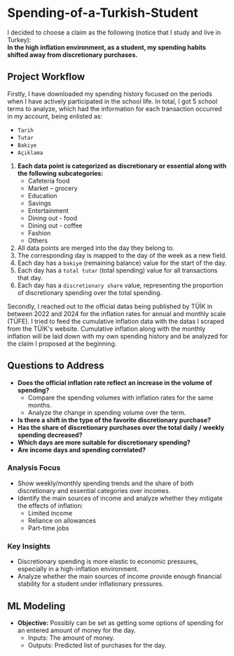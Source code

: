 # Spending-of-a-Turkish-Student

I decided to choose a claim as the following (notice that I study and live in Turkey):  
**In the high inflation environment, as a student, my spending habits shifted away from discretionary purchases.**

## Project Workflow

Firstly, I have downloaded my spending history focused on the periods when I have actively participated in the school life. In total, I got 5 school terms to analyze, which had the information for each transaction occurred in my account, being enlisted as: 
  - `Tarih`
  -  `Tutar`
  -   `Bakiye`
  -   `Açıklama`

1. **Each data point is categorized as discretionary or essential along with the following subcategories:**
   - Cafeteria food
   - Market – grocery
   - Education
   - Savings
   - Entertainment
   - Dining out - food
   - Dining out - coffee
   - Fashion
   - Others
2. All data points are merged into the day they belong to.
3. The corresponding day is mapped to the day of the week as a new field.
4. Each day has a `bakiye` (remaining balance) value for the start of the day.
5. Each day has a `total tutar` (total spending) value for all transactions that day.
6. Each day has a `discretionary share` value, representing the proportion of discretionary spending over the total spending.

Secondly, I reached out to the official datas being published by TÜİK in between 2022 and 2024 for the inflation rates for annual and monthly scale (TÜFE). I tried to feed the cumulative inflation data with the datas I scraped from the TÜİK's website. Cumulative inflation along with the monthly inflation will be laid down with my own spending history and be analyzed for the claim I proposed at the beginning.

## Questions to Address
- **Does the official inflation rate reflect an increase in the volume of spending?**
  - Compare the spending volumes with inflation rates for the same months.
  - Analyze the change in spending volume over the term.
- **Is there a shift in the type of the favorite discretionary purchase?**
- **Has the share of discretionary purchases over the total daily / weekly spending decreased?**
- **Which days are more suitable for discretionary spending?**
- **Are income days and spending correlated?**

### Analysis Focus
- Show weekly/monthly spending trends and the share of both discretionary and essential categories over incomes.
- Identify the main sources of income and analyze whether they mitigate the effects of inflation:
  - Limited income
  - Reliance on allowances
  - Part-time jobs

### Key Insights
- Discretionary spending is more elastic to economic pressures, especially in a high-inflation environment.
- Analyze whether the main sources of income provide enough financial stability for a student under inflationary pressures.

## ML Modeling
- **Objective:** Possibly can be set as getting some options of spending for an entered amount of money for the day.
  - Inputs: The amount of money.
  - Outputs: Predicted list of purchases for the day.



